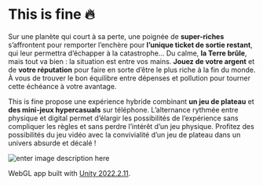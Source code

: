 
# This is fine 🔥

Sur une planète qui court à sa perte, une poignée de **super-riches** s’affrontent pour remporter l’enchère pour **l’unique ticket de sortie restant**, qui leur permettra d’échapper à la catastrophe...
Du calme, **la Terre brûle**, mais tout va bien : 
la situation est entre vos mains. **Jouez de votre argent** et de **votre réputation** pour faire en sorte d’être le plus riche à la fin du monde. 
À vous de trouver le bon équilibre entre dépenses et pollution pour tourner cette échéance à votre avantage.

This is fine propose une expérience hybride combinant **un jeu de plateau** et **des mini-jeux hypercasuals** sur téléphone. L’alternance rythmée entre physique et digital permet d’élargir les possibilités de l’expérience sans compliquer les règles et sans perdre l’intérêt d’un jeu physique. Profitez des possibilités du jeu vidéo avec la convivialité d’un jeu de plateau dans un univers absurde et décalé !

![enter image description here](https://cdn.discordapp.com/attachments/463303122584862721/1125410025934946324/Dossier_de_conception_23-1.png)

WebGL app built with [Unity 2022.2.11](https://unity.com/releases/editor/whats-new/2022.2.11).
